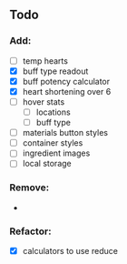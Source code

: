 ## Todo

### Add:
- [ ] temp hearts
- [x] buff type readout
- [x] buff potency calculator
- [x] heart shortening over 6
- [ ] hover stats
	- [ ] locations
	- [ ] buff type
- [ ] materials button styles
- [ ] container styles
- [ ] ingredient images
- [ ] local storage

### Remove:
-

### Refactor:
- [x] calculators to use reduce
